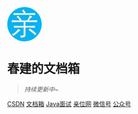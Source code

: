 <img width="80px" style="border-radius: 50%" bor src="./imgs/qin_200x200.jpg">

# 春建的文档箱

> _持续更新中~_

<span id="busuanzi_container_site_pv" style='display:none'>
    👀 本站总访问量:<span id="busuanzi_value_site_pv"></span> 次
</span>
<span id="busuanzi_container_site_uv" style='display:none'>
    | 🚴 本站总访客数:<span id="busuanzi_value_site_uv"></span> 人
</span>

[️CSDN](https://yangchunjian.blog.csdn.net)
[️文档箱](https://www.yangchunjian.com/docbook/#/guide/)
[️Java面试](https://javainterview.cn)
[️亲位网](https://dearlocation.com)
[️微信号](https://www.yangchunjian.com/docbook/imgs/dearlocation.jpeg)
[️公众号](https://www.yangchunjian.com/docbook/imgs/qrcode_for_gh_8756901e5b12_344.jpg)

